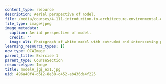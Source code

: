 ```yaml
---
content_type: resource
description: Aerial perspective of model.
file: /media/courses/4-111-introduction-to-architecture-environmental-design-spring-2014/496a40f4d5128e38c452ab436da4f225_modelA_jgj_ex1.jpg
file_type: image/jpeg
image_metadata:
  caption: Aerial perspective of model.
  credit: ''
  image-alt: Photograph of white model with extruded and intersecting planes.
learning_resource_types: []
ocw_type: OCWImage
parent_title: Exercise 1
parent_type: CourseSection
resourcetype: Image
title: modelA_jgj_ex1.jpg
uid: 496a40f4-d512-8e38-c452-ab436da4f225
---
```

